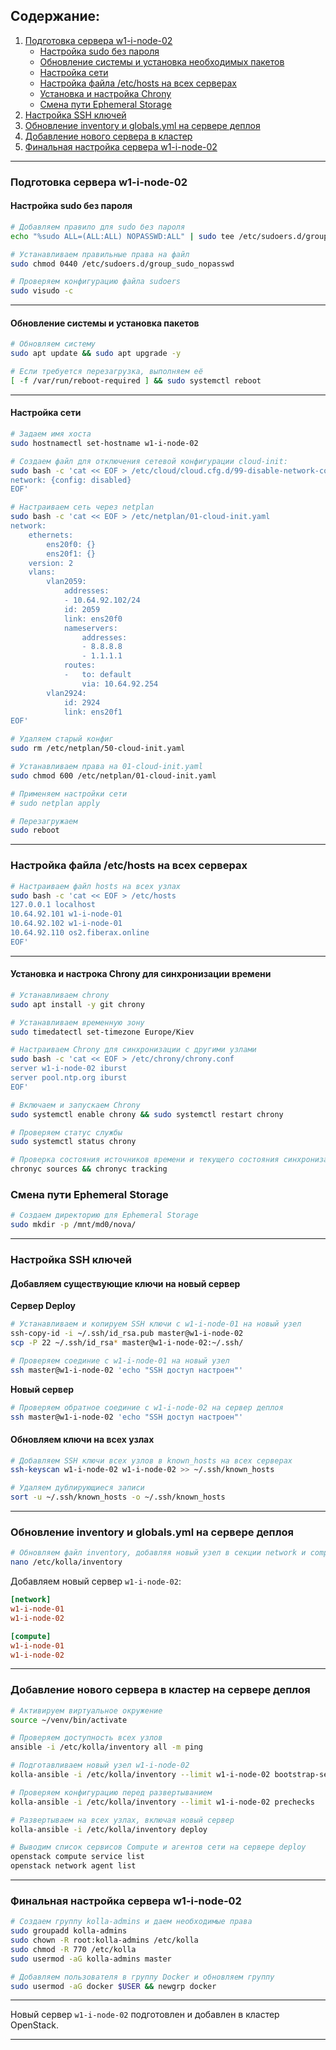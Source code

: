 ## Содержание:
1. [Подготовка сервера w1-i-node-02](#подготовка-сервера-w1-i-node-02)
    - [Настройка sudo без пароля](#настройка-sudo-без-пароля)
    - [Обновление системы и установка необходимых пакетов](#обновление-системы-и-установка-необходимых-пакетов)
    - [Настройка сети](#настройка-сети)
    - [Настройка файла /etc/hosts на всех серверах](#настройка-файла-etchosts-на-всех-серверах)
    - [Установка и настройка Chrony](#Установка-и-настрока-Chrony-для-синхронизации-времени)
    - [Смена пути Ephemeral Storage](#cмена-пути-ephemeral-storage)
2. [Настройка SSH ключей](#настройка-ssh-ключей)
3. [Обновление inventory и globals.yml на сервере деплоя](#обновление-inventory-и-globalsyml-на-сервере-деплоя)
4. [Добавление нового сервера в кластер](#добавление-нового-сервера-в-кластер)
5. [Финальная настройка сервера w1-i-node-02](#финальная-настройка-сервера-w1-i-node-02)
---

### Подготовка сервера w1-i-node-02

#### Настройка sudo без пароля

```bash
# Добавляем правило для sudo без пароля
echo "%sudo ALL=(ALL:ALL) NOPASSWD:ALL" | sudo tee /etc/sudoers.d/group_sudo_nopasswd

# Устанавливаем правильные права на файл
sudo chmod 0440 /etc/sudoers.d/group_sudo_nopasswd

# Проверяем конфигурацию файла sudoers
sudo visudo -c
```

---

#### Обновление системы и установка пакетов

```bash
# Обновляем систему
sudo apt update && sudo apt upgrade -y

# Если требуется перезагрузка, выполняем её
[ -f /var/run/reboot-required ] && sudo systemctl reboot
```

---

#### Настройка сети

```bash
# Задаем имя хоста
sudo hostnamectl set-hostname w1-i-node-02

# Создаем файл для отключения сетевой конфигурации cloud-init:
sudo bash -c 'cat << EOF > /etc/cloud/cloud.cfg.d/99-disable-network-config.cfg
network: {config: disabled}
EOF'

# Настраиваем сеть через netplan
sudo bash -c 'cat << EOF > /etc/netplan/01-cloud-init.yaml
network:
    ethernets:
        ens20f0: {}
        ens20f1: {}
    version: 2
    vlans:
        vlan2059:
            addresses:
            - 10.64.92.102/24
            id: 2059
            link: ens20f0
            nameservers:
                addresses:
                - 8.8.8.8
                - 1.1.1.1
            routes:
            -   to: default
                via: 10.64.92.254
        vlan2924:
            id: 2924
            link: ens20f1
EOF'

# Удаляем старый конфиг
sudo rm /etc/netplan/50-cloud-init.yaml

# Устанавливаем права на 01-cloud-init.yaml
sudo chmod 600 /etc/netplan/01-cloud-init.yaml

# Применяем настройки сети
# sudo netplan apply

# Перезагружаем
sudo reboot
```

---

### Настройка файла /etc/hosts на всех серверах

```bash
# Настраиваем файл hosts на всех узлах
sudo bash -c 'cat << EOF > /etc/hosts
127.0.0.1 localhost
10.64.92.101 w1-i-node-01
10.64.92.102 w1-i-node-01
10.64.92.110 os2.fiberax.online
EOF'
```

---

#### Установка и настрока Chrony для синхронизации времени

```bash
# Устанавливаем chrony
sudo apt install -y git chrony

# Устанавливаем временную зону
sudo timedatectl set-timezone Europe/Kiev

# Настраиваем Chrony для синхронизации с другими узлами
sudo bash -c 'cat << EOF > /etc/chrony/chrony.conf
server w1-i-node-02 iburst
server pool.ntp.org iburst
EOF'

# Включаем и запускаем Chrony
sudo systemctl enable chrony && sudo systemctl restart chrony

# Проверяем статус службы
sudo systemctl status chrony

# Проверка состояния источников времени и текущего состояния синхронизации:
chronyc sources && chronyc tracking
```

### Смена пути Ephemeral Storage

```bash
# Создаем директорию для Ephemeral Storage
sudo mkdir -p /mnt/md0/nova/
```

---

### Настройка SSH ключей

#### Добавляем существующие ключи на новый сервер

**Сервер Deploy**
```bash
# Устанавливаем и копируем SSH ключи с w1-i-node-01 на новый узел
ssh-copy-id -i ~/.ssh/id_rsa.pub master@w1-i-node-02
scp -P 22 ~/.ssh/id_rsa* master@w1-i-node-02:~/.ssh/

# Проверяем соединие с w1-i-node-01 на новый узел
ssh master@w1-i-node-02 'echo "SSH доступ настроен"'
```
**Новый сервер**
```bash
# Проверяем обратное соединие с w1-i-node-02 на сервер деплоя
ssh master@w1-i-node-02 'echo "SSH доступ настроен"'
```

#### Обновляем ключи на всех узлах

```bash
# Добавляем SSH ключи всех узлов в known_hosts на всех серверах
ssh-keyscan w1-i-node-02 w1-i-node-02 >> ~/.ssh/known_hosts

# Удаляем дублирующиеся записи
sort -u ~/.ssh/known_hosts -o ~/.ssh/known_hosts
```

---

### Обновление inventory и globals.yml на сервере деплоя

```bash
# Обновляем файл inventory, добавляя новый узел в секции network и compute
nano /etc/kolla/inventory
```

Добавляем новый сервер `w1-i-node-02`:

```ini
[network]
w1-i-node-01
w1-i-node-02

[compute]
w1-i-node-01
w1-i-node-02
```

---

### Добавление нового сервера в кластер на сервере деплоя

```bash
# Активируем виртуальное окружение
source ~/venv/bin/activate
```

```bash
# Проверяем доступность всех узлов
ansible -i /etc/kolla/inventory all -m ping
```

```bash
# Подготавливаем новый узел w1-i-node-02
kolla-ansible -i /etc/kolla/inventory --limit w1-i-node-02 bootstrap-servers
```

```bash
# Проверяем конфигурацию перед развертыванием
kolla-ansible -i /etc/kolla/inventory --limit w1-i-node-02 prechecks
```

```bash
# Развертываем на всех узлах, включая новый сервер
kolla-ansible -i /etc/kolla/inventory deploy
```

```bash
# Выводим список сервисов Compute и агентов сети на сервере deploy
openstack compute service list
openstack network agent list
```

---

### Финальная настройка сервера w1-i-node-02

```bash
# Создаем группу kolla-admins и даем необходимые права
sudo groupadd kolla-admins
sudo chown -R root:kolla-admins /etc/kolla
sudo chmod -R 770 /etc/kolla
sudo usermod -aG kolla-admins master

# Добавляем пользователя в группу Docker и обновляем группу
sudo usermod -aG docker $USER && newgrp docker
```

---

Новый сервер `w1-i-node-02` подготовлен и добавлен в кластер OpenStack.

--- 

